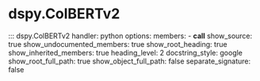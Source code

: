 # dspy.ColBERTv2

::: dspy.ColBERTv2
    handler: python
    options:
        members:
            - __call__
        show_source: true
        show_undocumented_members: true
        show_root_heading: true
        show_inherited_members: true
        heading_level: 2
        docstring_style: google
        show_root_full_path: true
        show_object_full_path: false
        separate_signature: false
